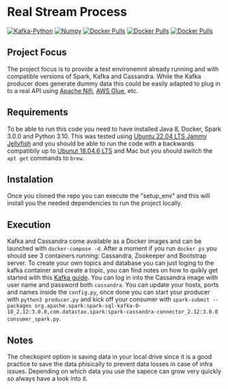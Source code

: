 # Real Stream Process

[![Kafka-Python](https://img.shields.io/pypi/pyversions/kafka-python.svg)](https://pypi.python.org/pypi/kafka-python)
[![Numpy](https://img.shields.io/badge/numpy-%23013243.svg?style=for-the-badge&logo=numpy&logoColor=white)](https://pypi.org/project/numpy/)
[![Docker Pulls](https://img.shields.io/badge/cassandra-%231287B1.svg?style=for-the-badge&logo=apache-cassandra&logoColor=white)](https://hub.docker.com/_/cassandra)
[![Docker Pulls](https://img.shields.io/badge/Apache%20Kafka-000?style=for-the-badge&logo=apachekafka)](https://hub.docker.com/r/confluentinc/cp-zookeeper/tags)
[![Docker Pulls](https://img.shields.io/badge/Apache%20Kafka-000?style=for-the-badge&logo=apachekafka)](https://hub.docker.com/r/confluentinc/cp-server)

## Project Focus

The project focus is to provide a test environemnt already running and with compatible versions of Spark, Kafka and Cassandra. While the Kafka producer does generate dummy data this could be easily adapted to plug in to a real API using [Apache Nifi](https://nifi.apache.org/), [AWS Glue](https://aws.amazon.com/glue/), etc.

## Requirements
To be able to run this code you need to have installed Java 8, Docker, Spark 3.0.0 and Python 3.10. This was tested using [Ubuntu 22.04 LTS Jammy Jellyfish](https://releases.ubuntu.com/22.04/) and you should be able to run the code with a backwards compatibily up to [Ubunut 18.04.6 LTS](https://releases.ubuntu.com/18.04/) and Mac but you should switch the `apt get` commands to `brew`.

## Instalation
Once you cloned the repo you can execute the "setup_env" and this will install you the needed dependencies to run the project locally.

## Execution
Kafka and Cassandra come available as a Docker images and can be launched with `docker-compose -d`. After a moment if you run `docker ps` you should see 3 containers running: Cassandra, Zookeeper and Bootstrap server. To create your own topics and database you can just loging to the kafka container and create a topic, you can find notes on how to quikly get started with this [Kafka guide](https://kafka.apache.org/quickstart). You can log in into the Cassandra image with user name and password both `cassandra`. 
You can update your hosts, ports and names inside the `config.py`, once done you can start your producer with `python3 producer.py` and kick off your consumer with `spark-submit --packages org.apache.spark:spark-sql-kafka-0-10_2.12:3.0.0,com.datastax.spark:spark-cassandra-connector_2.12:3.0.0 consumer_spark.py`.

## Notes
The checkopint option is saving data in your local drive since it is a good practice to save the data phisically to prevent data losses in case of infra issues. Depending on which data you use the sapece can grow very quickly so always have a look into it. 
